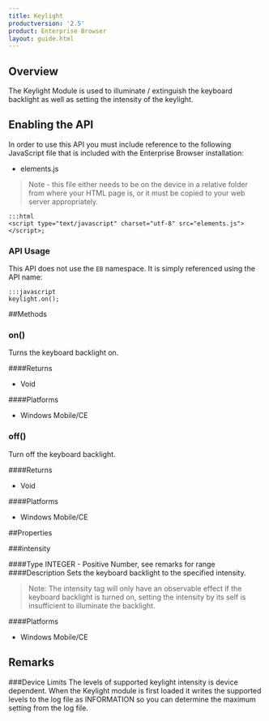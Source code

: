 ```yaml
---
title: Keylight
productversion: '2.5'
product: Enterprise Browser
layout: guide.html
---
```



## Overview
The Keylight Module is used to illuminate / extinguish the keyboard backlight as well as setting the intensity of the keylight.

## Enabling the API
In order to use this API you must include reference to the following JavaScript file that is included with the Enterprise Browser installation:

* elements.js 

> Note - this file either needs to be on the device in a relative folder from where your HTML page is, or it must be copied to your web server appropriately.

	:::html
    <script type="text/javascript" charset="utf-8" src="elements.js"></script>;


### API Usage
This API does not use the `EB` namespace. It is simply referenced using the API name:

	:::javascript
	keylight.on();

##Methods

### on()
Turns the keyboard backlight on.

####Returns
* Void

####Platforms

* Windows Mobile/CE

### off()
Turn off the keyboard backlight.

####Returns
* Void

####Platforms

* Windows Mobile/CE

##Properties

###intensity

####Type
<span class='text-info'>INTEGER</span> - Positive Number, see remarks for range
####Description
Sets the keyboard backlight to the specified intensity.

>Note: The intensity tag will only have an observable effect if the keyboard backlight is turned on, setting the intensity by its self is insufficient to illuminate the backlight.

####Platforms

* Windows Mobile/CE


## Remarks
###Device Limits
The levels of supported keylight intensity is device dependent. When the Keylight module is first loaded it writes the supported levels to the log file as INFORMATION so you can determine the maximum setting from the log file.


